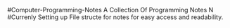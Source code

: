 #Computer-Programming-Notes
A Collection Of Programming Notes
N
#Currenly Setting up File structe for notes for easy access and readability.




 
